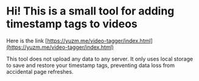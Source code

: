 # Hi! This is a small tool for adding timestamp tags to videos

Here is the link
[https://yuzm.me/video-tagger/index.html](https://yuzm.me/video-tagger/index.html)

This tool does not upload any data to any server. It only uses local storage to save and restore your timestamp tags, preventing data loss from accidental page refreshes.
